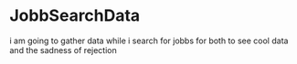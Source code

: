 # JobbSearchData
 i am going to gather data while i search for jobbs for both to see cool data and the sadness of rejection
